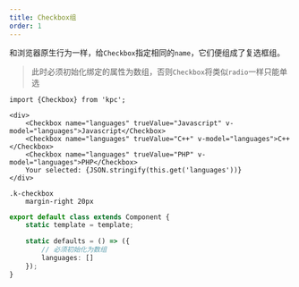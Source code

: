 ```yaml
---
title: Checkbox组
order: 1
---
```


和浏览器原生行为一样，给`Checkbox`指定相同的`name`，它们便组成了复选框组。

> 此时必须初始化绑定的属性为数组，否则`Checkbox`将类似`radio`一样只能单选

```vdt
import {Checkbox} from 'kpc';

<div>
    <Checkbox name="languages" trueValue="Javascript" v-model="languages">Javascript</Checkbox>
    <Checkbox name="languages" trueValue="C++" v-model="languages">C++</Checkbox>
    <Checkbox name="languages" trueValue="PHP" v-model="languages">PHP</Checkbox>
    Your selected: {JSON.stringify(this.get('languages'))}
</div>
```

```styl
.k-checkbox
    margin-right 20px
```

```ts
export default class extends Component {
    static template = template;

    static defaults = () => ({
        // 必须初始化为数组
        languages: []
    });
}
```
